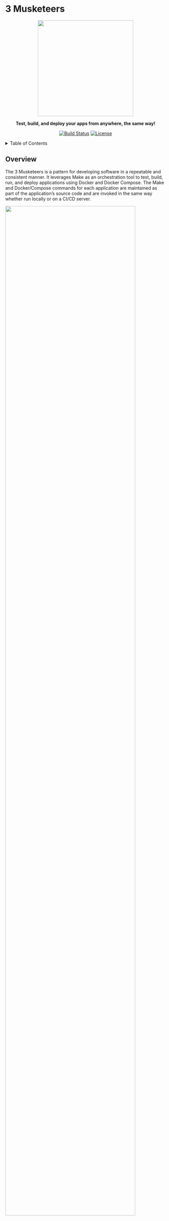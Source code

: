 
# 3 Musketeers

<div align="center">
<img src="docs/public/img/hero-v2.svg" width="300">

**Test, build, and deploy your apps from anywhere, the same way!**

[![Build Status][linkGitHubActionsProjectBadge]][linkGitHubActionsProject]
[![License][linkLicenseBadge]][linkLicense]
</div>

<details>
  <summary>Table of Contents</summary>

<!-- START doctoc generated TOC please keep comment here to allow auto update -->
<!-- DON'T EDIT THIS SECTION, INSTEAD RE-RUN doctoc TO UPDATE -->

- [Overview](#overview)
- [Why?](#why)
  - [Consistency](#consistency)
  - [Control](#control)
  - [Confidence](#confidence)
- [Demo](#demo)
- [Getting started](#getting-started)
  - [Prerequisites](#prerequisites)
  - [Hello, World!](#hello-world)
- [3 Musketeers website development](#3-musketeers-website-development)
  - [Prerequisites](#prerequisites-1)
  - [Development](#development)
  - [Deployment](#deployment)
    - [0. Cloudflare account ID and API token](#0-cloudflare-account-id-and-api-token)
    - [1. Envfile](#1-envfile)
    - [2. Create](#2-create)
    - [3. Deploy](#3-deploy)
    - [4. Delete](#4-delete)
  - [CI/CD](#cicd)
  - [Visual elements](#visual-elements)
- [Contributing](#contributing)
- [References](#references)
- [Stargazers over time](#stargazers-over-time)
- [License](#license)

<!-- END doctoc generated TOC please keep comment here to allow auto update -->

</details>

## Overview

<!-- Copy of docs/guide/index.md -->

The 3 Musketeers is a pattern for developing software in a repeatable and consistent manner. It leverages Make as an orchestration tool to test, build, run, and deploy applications using Docker and Docker Compose. The Make and Docker/Compose commands for each application are maintained as part of the application’s source code and are invoked in the same way whether run locally or on a CI/CD server.

<img src="./diagrams/overview.mmd.svg" width="90%">

## Why?

### Consistency

Run the same commands no matter where you are: Linux, MacOS, Windows, CI/CD tools that supports Docker like GitHub Actions, Travis CI, CircleCI, and GitLab CI.

### Control

Take control of languages, versions, and tools you need, and version source control your pipelines with your preferred VCS like GitHub and GitLab

### Confidence

Test your code and pipelines locally before your CI/CD tool runs it. Feel confident that if it works locally, it will work in your CI/CD server.

## Demo

<!-- Copy of docs/guide/index.md-->

<img alt="Animated demo" src="../vhs-demo/demo.gif" width="800px"/>

_The demo was generated with VHS using the 3 Musketeers ([source](demo))._

## Getting started

<!-- Copy of docs/guide/getting-started.md -->

Let's print out `Hello, World!` in the terminal using the 3 Musketeers. The command `make echo` will be calling Docker to run the command `echo 'Hello, World!'` inside a container.

<img src="./diagrams/getting-started.mmd.svg" width="90%">

### Prerequisites

- [Docker](https://www.docker.com/)
- [Compose](https://docs.docker.com/compose/)
- [Make](https://www.gnu.org/software/make/)

### Hello, World!

Create the following 2 files:

```yaml
# docker-compose.yml
services:
  alpine:
    image: alpine
```

```makefile
# Makefile
echo:
	docker compose run --rm alpine echo 'Hello, World!'
```

Then simply run:

```bash
make echo
```

<br>

For more information, visit [3 Musketeers website][link3Musketeers].

## 3 Musketeers website development

This repository is the [3 Musketeers website][link3Musketeers] built with [VitePress][linkVitePress]. This section explains how to develop, test, and deploy using the 3 Musketeers.

### Prerequisites

- [Docker](https://www.docker.com/)
- [Compose](https://docs.docker.com/compose/)
- [Make](https://www.gnu.org/software/make/)
- [Cloudflare][linkCloudflarePages] account

### Development

```bash
# Create a .env file
make envfile ENVFILE=env.example
# Install dependencies
make deps

# Start vitepress server for local development
make dev
# Wait till the message 'vite v2.5.3 dev server running at' appears
# Access the website in your browser at http://localhost:8080/
# \<ctrl-c\> to stop

# Build static site
make build

# Serve static site for local development
make serveDev
# Access the website in your browser at http://localhost:8080/
# \<ctrl-c\> to stop

# Serve static website (headless)
make serve

# Test static website
make test

# Prune
make prune

# Contributing? Make sure the following command runs successfully
make all
```

### Deployment

The 3 Musketeers website is deployed to [Cloudflare Pages][linkCloudflarePages]. This section shows how to create, deploy, and delete a Pages project using [Wrangler CLI][linkCloudflareWranglerCLI]. This is handy for previewing new changes.

Given build, test and deployment are going to be done with GitHub Actions, this section follows the [Direct Upload][linkCloudflareDirectUpload] and [Run Wrangler in CI/CD][linkCloudflareWranglerCICD] directives.

Lastly, this section assumes the application was built and tested (see previous section `Development`).

#### 0. Cloudflare account ID and API token

To interact with Cloudflare Pages with Wrangler CLI, Cloudflare account ID and API token are required.

1. Account ID: [Find account and zone IDs][linkCloudflareFindAccountAndZoneIDs]
1. API token
	1. [Create API token][linkCloudflareCreateAPIToken]
	1. Use `Edit Cloudflare Workers` template
	1. Permissions:
		- Account - Cloudflare Pages - Edit
	1. Set a TIL
1. These values will be used in section `1. Envfile`
1. Do not forget to delete the API token once it is not longer used

#### 1. Envfile

The following sections use the values from the file `.env`. Create file `.env` (based on `env.template`) with the correct values.

Example:

```bash
# .env
ENV_CLOUDFLARE_BRANCH_NAME=main
ENV_CLOUDFLARE_PROJECT_NAME=3musketeers-test
ENV_SECRET_CLOUDFLARE_ACCOUNT_ID=id-from-previous-section
ENV_SECRET_CLOUDFLARE_API_TOKEN=token-from-previous-section
```

Verify:

```bash
make shell
env | grep ENV_

# List current projects
npx wrangler pages project list

# If `ENV_CLOUDFLARE_PROJECT_NAME` is part of the list, skip section `2. Create`
# or update file `.env` with a new project name

exit
```

#### 2. Create

This section creates a new Pages project.

```bash
# All the following commands will be run inside a container
make shell

# Create a new project
npx wrangler pages project create "${ENV_CLOUDFLARE_PROJECT_NAME}" --production-branch="${ENV_CLOUDFLARE_BRANCH_NAME}"
#✨ Successfully created the '3musketeers-test' project. It will be available at https://3musketeers-test.pages.dev/ once you create your first deployment.
#To deploy a folder of assets, run 'wrangler pages deploy [directory]'.

# The new project should be listed and take note of the project domain
npx wrangler pages project list

# Project is empty which should not be hosted! (My project domain for this example is 3musketeers-test.pages.dev)
curl -I https://3musketeers-test.pages.dev
#HTTP/2 522
#...

# Exit the container
exit
```

#### 3. Deploy

This section deploys the website to an existing Cloudflare Pages project.

```bash
# All the following commands will be run inside a container
make shell

# Deploy!
npx wrangler pages deploy docs/.vitepress/dist \
	--project-name="${ENV_CLOUDFLARE_PROJECT_NAME}" \
	--branch="${ENV_CLOUDFLARE_BRANCH_NAME}" \
	--commit-message="Deploy!"
#✨ Success! Uploaded 81 files (4.28 sec)
#✨ Deployment complete! Take a peek over at https://some-id.3musketeers-test.pages.dev

# Project is no longer empty!
curl -I https://3musketeers-test.pages.dev
#HTTP/2 200
#...

# Exit the container
exit
```

As a side note, `make deploy` can be used instead.

#### 4. Delete

This section shows how to delete a Cloudflare Pages project.

```bash
# All the following commands will be run inside a container
make shell

# Delete the Pages project
npx wrangler pages project delete "${ENV_CLOUDFLARE_PROJECT_NAME}"
#? Are you sure you want to delete "3musketeers-test"? This action cannot be undone. › y
#Deleting 3musketeers-test
#Successfully deleted 3musketeers-test

# Check the site is not there
curl -I https://3musketeers-test.pages.dev
#HTTP/2 530
#...

# Exit the container
exit
```

### CI/CD

[GitHub Actions][linkGitHubActions] is used to test PRs and deploy changes made to `main` branch to Cloudflare Pages.

- A dedicated Cloudflare API token has been created for Github Actions
- Environment variables required for deploying to Cloudflare Pages are set as [variables][linkGitHubActionsVariables] and [secrets][linkGitHubActionsSecrets] in GitHub Actions
- The GitHub Actions workflows follow the 3 Musketeers pattern

### Visual elements

- 3 Musketeers logo
    - Created by me with [Procreate][linkProcreate] and [Vectornator][linkVectornator]
        - Neat tools used are [offset path][linkVectornatorOffsetPath] and [mask objects][linkVectornatorMaskObjects]
    - 2048px by 2048px SVG image
    - Images are in folder `docs/public/img`
- Favicon
    - Source image is an exported png format of the logo
    - Use the website [favicon.io][linkFaviconio]
    - The generated content is in `docs/public/favicon_io`
    - File docs/public/favicon.io is a copy of the file in `docs/public/favicon_io`
        - By default, browsers searches for /favicon.io
    - HTML `link` tags have been set in file `/docs/.vitepress/config.js`
- Social media preview
    - This is for displaying preview of the website on Twitter, Facebook, GitHub, etc
    - Created a new vector image 1280x640px with the scale down logo at the center
        - The size is suggested by GitHub in General settings
    - According to [artegence article][linkArtegenceArticle], the ideal image that works on different social platforms
        - Is 1200x630px
        - Has the logo (630x630) centered
        - Use png format (very high quality and transparency)
        - Use jpg format (high quality and very good size compression)
    - HTML `meta` tags have been set in file `/docs/.vitepress/config.js`
    - The social image is also set in the general settings of the repository
- Diagrams
    - [Mermaid][linkMermaid] is used to generate diagrams
    - All diagrams are in the directory [diagrams](diagrams)

## Contributing

[CONTRIBUTING.md](CONTRIBUTING.md)

Thanks goes to [contributors][linkContributors].

## References

- [Docker][linkDocker]
- [Compose][linkCompose]
- [Make][linkMake]
- [VitePress][linkVitePress]
- [Cloudflare Pages][linkCloudflarePages]
- [GitHub Actions][linkGitHubActions]
- [Vectornator][linkVectornator]
- [Procreate][linkProcreate]
- [favicon.io][linkFaviconio]
- [Mermaid][linkMermaid]
- [Preparing a perfect image for the og:image tag][linkArtegenceArticle]

## Stargazers over time

[![Stargazers over time][linkProjectStargazersSVG]][linkProjectStargazers]

## License

[MIT][linkLicense]


[link3Musketeers]: https://3musketeers.pages.dev
[linkContributing]: ./docs/guide/contributing.md
[linkContributors]: CONTRIBUTORS
[linkLicenseBadge]: https://img.shields.io/badge/License-MIT-green.svg?style=for-the-badge
[linkLicense]: LICENSE
[linkPatternOverview]: ./docs/guide/assets/diagrams-overview.svg

[linkDocker]: https://www.docker.com
[linkCompose]: https://docs.docker.com/compose
[linkMake]: https://www.gnu.org/software/make

[linkGitHubActionsProject]: https://github.com/flemay/3musketeers/actions
[linkGitHubActionsProjectBadge]: https://img.shields.io/github/actions/workflow/status/flemay/3musketeers/deploy.yml?style=for-the-badge&logo=github
[linkGitHubActions]: https://github.com/features/actions
[linkGitHubActionsVariables]: https://docs.github.com/en/actions/learn-github-actions/variables
[linkGitHubActionsSecrets]: https://docs.github.com/en/actions/security-guides/encrypted-secrets

[linkCloudflarePages]: https://pages.cloudflare.com/
[linkCloudflareDirectUpload]: https://developers.cloudflare.com/pages/get-started/direct-upload/
[linkCloudflareWranglerCICD]: https://developers.cloudflare.com/workers/wrangler/ci-cd/
[linkCloudflareFindAccountAndZoneIDs]: https://developers.cloudflare.com/fundamentals/setup/find-account-and-zone-ids/
[linkCloudflareCreateAPIToken]: https://dash.cloudflare.com/profile/api-tokens
[linkCloudflareWranglerCLI]: https://developers.cloudflare.com/workers/wrangler/

[linkProjectStargazersSVG]: https://starchart.cc/flemay/3musketeers.svg
[linkProjectStargazers]: https://starchart.cc/flemay/3musketeers

[linkVitePress]: https://vitepress.vuejs.org/
[linkFaviconio]: https://favicon.io
[linkMermaid]: https://mermaid.js.org/
[linkArtegenceArticle]: https://artegence.com/blog/social-media-tags-guide-part-2-preparing-a-perfect-image-for-the-ogimage-tag/
[linkProcreate]: https://procreate.art/

[linkVectornator]: https://www.vectornator.io
[linkVectornatorOffsetPath]: https://www.vectornator.io/learn/paths#how-to-create-an-offset-path
[linkVectornatorMaskObjects]: https://www.vectornator.io/learn/options#how-to-mask-objects
